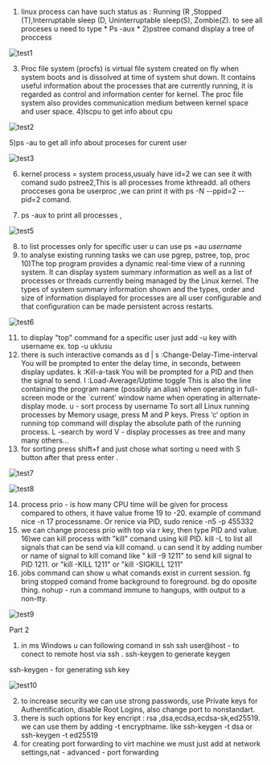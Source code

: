 1) linux process can have such status as : Running (R ,Stopped (T),Interruptable sleep (D, Uninterruptable sleep(S), Zombie(Z). to see all proceses u need to type * Ps -aux *
2)pstree comand display a tree of proccess 

![test1](http://github.com/uklusu/DevOps_online_Lvov_2021Q4/blob/master/m5/task5.3/image/1.png?raw=true)

3) Proc file system (procfs) is virtual file system created on fly when system boots and is dissolved at time of system shut down.
It contains useful information about the processes that are currently running, it is regarded as control and information center for kernel.
The proc file system also provides communication medium between kernel space and user space.
4)lscpu to get info about cpu    

![test2](http://github.com/uklusu/DevOps_online_Lvov_2021Q4/blob/master/m5/task5.3/image/2.png?raw=true)

5)ps -au to get all info about proceses for curent user

![test3](http://github.com/uklusu/DevOps_online_Lvov_2021Q4/blob/master/m5/task5.3/image/3.png?raw=true)

6) kernel process = system process,usualy have id=2 we can see it with comand sudo pstree2,This is all processes frome kthreadd. all others procceses gona be userproc ,we can print it with ps -N --ppid=2 --pid=2 comand.


7) ps -aux to print all processes , 

![test5](http://github.com/uklusu/DevOps_online_Lvov_2021Q4/blob/master/m5/task5.3/image/5.png?raw=true)

8) to list processes only for specific user u can use ps =au *username*
9) to analyse existing running tasks we can use pgrep, pstree, top, proc
10)The  top  program  provides  a dynamic real-time view of a running system.  It can display system summary information as well as a list of processes or threads currently being managed by the Linux kernel.  The types of system summary information shown and the types, order and size of information displayed for processes are all user configurable and that configuration can be made persistent across restarts. 

![test6](http://github.com/uklusu/DevOps_online_Lvov_2021Q4/blob/master/m5/task5.3/image/6.png?raw=true)

11) to display "top" command for a specific user just add -u key with username ex. top -u uklusu
12) there is such interactive comands as
d | s  :Change-Delay-Time-interval
              You will be prompted to enter the delay time, in seconds,
              between display updates.
k  :Kill-a-task
              You will be prompted for a PID and then the signal to
              send.
 l  :Load-Average/Uptime toggle
              This is also the line containing the program name
              (possibly an alias) when operating in full-screen mode or
              the `current' window name when operating in
              alternate-display mode.
u - sort process by username
To sort all Linux running processes by Memory usage, press M and P keys.
Press ‘c‘ option in running top command will display the absolute path of the running process.
L -search by word
V - display processes as tree
and many many others...
13) for sorting press shift+f and just chose what sorting u need with S button after that press enter . 

![test7](http://github.com/uklusu/DevOps_online_Lvov_2021Q4/blob/master/m5/task5.3/image/7.png?raw=true)


![test8](http://github.com/uklusu/DevOps_online_Lvov_2021Q4/blob/master/m5/task5.3/image/8.png?raw=true)

14) process prio -  is how many CPU time will be given for process compared to others, it have value frome 19 to -20. example of command  nice -n 17 processname. Or renice via PID,  sudo renice -n5 -p 455332
15) we can change process prio with top via r key, then type PID and value.
16)we can kill process with "kill" comand using kill PID. kill -L to list all signals that can be send via kill comand. u can send it by adding number or name of signal to kill comand like " kill -9 1211" to send kill signal to PID 1211. or "kill -KILL 1211" or "kill -SIGKILL 1211"
17) jobs command can show u what comands exist in current session. fg bring stopped comand frome background to foreground. bg do oposite thing.  nohup - run a command immune to hangups, with output to a non-tty. 

![test9](http://github.com/uklusu/DevOps_online_Lvov_2021Q4/blob/master/m5/task5.3/image/9.png?raw=true)

Part 2
1) in ms Windows u can following comand in ssh ssh user@host - to conect to remote host via ssh .  ssh-keygen to generate keygen

ssh-keygen - for generating ssh key

![test10](http://github.com/uklusu/DevOps_online_Lvov_2021Q4/blob/master/m5/task5.3/image/10.png?raw=true)

2) to increase security we can use strong passwords, use Private keys for Authentification, disable Root Logins, also change port to nonstandart.
3) there is such options for key encript : rsa ,dsa,ecdsa,ecdsa-sk,ed25519. we can use them by adding -t encryptname. like ssh-keygen -t dsa  or ssh-keygen -t ed25519
4) for creating port forwarding to virt machine we must just add at network settings,nat - advanced - port forwarding


